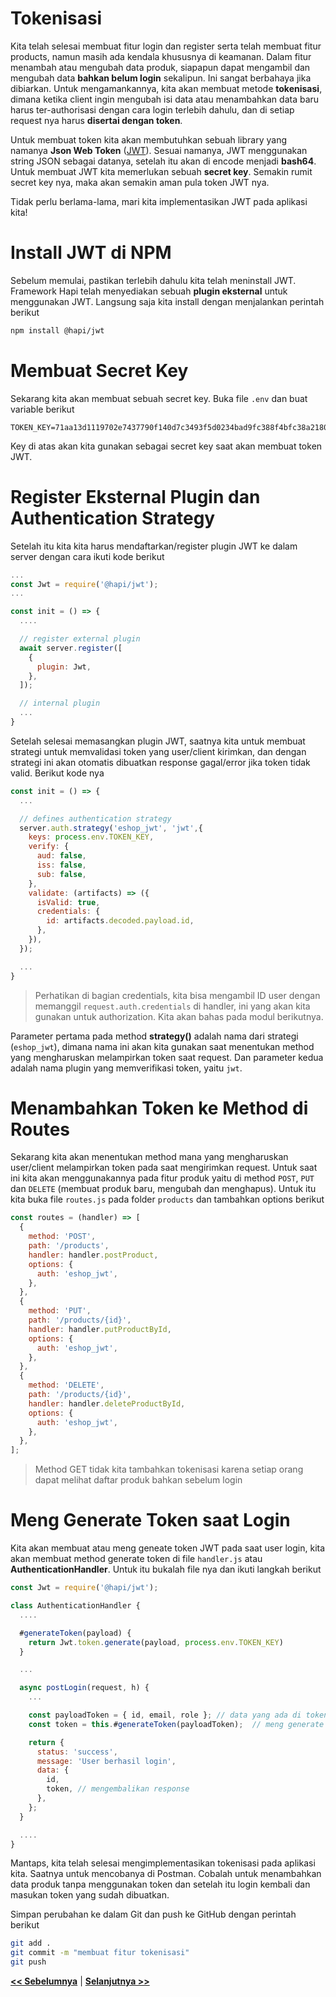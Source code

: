 # Tokenisasi

Kita telah selesai membuat fitur login dan register serta telah membuat fitur products, namun masih ada kendala khususnya di keamanan. Dalam fitur menambah atau mengubah data produk, siapapun dapat mengambil dan mengubah data **bahkan belum login** sekalipun. Ini sangat berbahaya jika dibiarkan. Untuk mengamankannya, kita akan membuat metode **tokenisasi**, dimana ketika client ingin mengubah isi data atau menambahkan data baru harus ter-authorisasi dengan cara login terlebih dahulu, dan di setiap request nya harus **disertai dengan token**.

Untuk membuat token kita akan membutuhkan sebuah library yang namanya **Json Web Token** ([JWT](htps://jwt.io)). Sesuai namanya, JWT menggunakan string JSON sebagai datanya, setelah itu akan di encode menjadi **bash64**. Untuk membuat JWT kita memerlukan sebuah **secret key**. Semakin rumit secret key nya, maka akan semakin aman pula token JWT nya.

Tidak perlu berlama-lama, mari kita implementasikan JWT pada aplikasi kita!

# Install JWT di NPM

Sebelum memulai, pastikan terlebih dahulu kita telah meninstall JWT. Framework Hapi telah menyediakan sebuah **plugin eksternal** untuk menggunakan JWT. Langsung saja kita install dengan menjalankan perintah berikut

```bash
npm install @hapi/jwt
```

# Membuat Secret Key

Sekarang kita akan membuat sebuah secret key. Buka file `.env` dan buat variable berikut

```.env
TOKEN_KEY=71aa13d1119702e7437790f140d7c3493f5d0234bad9fc388f4bfc38a218044dd39cbdb9cfa62a4dfb2959cb52822b43d1c8370a868c11a6eb629ec68d975b74
```

Key di atas akan kita gunakan sebagai secret key saat akan membuat token JWT.

# Register Eksternal Plugin dan Authentication Strategy

Setelah itu kita kita harus mendaftarkan/register plugin JWT ke dalam server dengan cara ikuti kode berikut

```js
...
const Jwt = require('@hapi/jwt');
...

const init = () => {
  ....

  // register external plugin
  await server.register([
    {
      plugin: Jwt,
    },
  ]);

  // internal plugin
  ...
}
```

Setelah selesai memasangkan plugin JWT, saatnya kita untuk membuat strategi untuk memvalidasi token yang user/client kirimkan, dan dengan strategi ini akan otomatis dibuatkan response gagal/error jika token tidak valid. Berikut kode nya

```js
const init = () => {
  ...

  // defines authentication strategy
  server.auth.strategy('eshop_jwt', 'jwt',{
    keys: process.env.TOKEN_KEY,
    verify: {
      aud: false,
      iss: false,
      sub: false,
    },
    validate: (artifacts) => ({
      isValid: true,
      credentials: {
        id: artifacts.decoded.payload.id,
      },
    }),
  });

  ...
}
```

> Perhatikan di bagian credentials, kita bisa mengambil ID user dengan memanggil `request.auth.credentials` di handler, ini yang akan kita gunakan untuk authorization. Kita akan bahas pada modul berikutnya.

Parameter pertama pada method **strategy()** adalah nama dari strategi (`eshop_jwt`), dimana nama ini akan kita gunakan saat menentukan method yang mengharuskan melampirkan token saat request. Dan parameter kedua adalah nama plugin yang memverifikasi token, yaitu `jwt`.

# Menambahkan Token ke Method di Routes

Sekarang kita akan menentukan method mana yang mengharuskan user/client melampirkan token pada saat mengirimkan request. Untuk saat ini kita akan menggunakannya pada fitur produk yaitu di method `POST`, `PUT` dan `DELETE` (membuat produk baru, mengubah dan menghapus). Untuk itu kita buka file `routes.js` pada folder `products` dan tambahkan options berikut

```js
const routes = (handler) => [
  {
    method: 'POST',
    path: '/products',
    handler: handler.postProduct,
    options: {
      auth: 'eshop_jwt',
    },
  },
  {
    method: 'PUT',
    path: '/products/{id}',
    handler: handler.putProductById,
    options: {
      auth: 'eshop_jwt',
    },
  },
  {
    method: 'DELETE',
    path: '/products/{id}',
    handler: handler.deleteProductById,
    options: {
      auth: 'eshop_jwt',
    },
  },
];
```

> Method GET tidak kita tambahkan tokenisasi karena setiap orang dapat melihat daftar produk bahkan sebelum login

# Meng Generate Token saat Login

Kita akan membuat atau meng geneate token JWT pada saat user login, kita akan membuat method generate token di file `handler.js` atau **AuthenticationHandler**. Untuk itu bukalah file nya dan ikuti langkah berikut

```js
const Jwt = require('@hapi/jwt');

class AuthenticationHandler {
  ....

  #generateToken(payload) {
    return Jwt.token.generate(payload, process.env.TOKEN_KEY)
  }

  ...

  async postLogin(request, h) {
    ...

    const payloadToken = { id, email, role }; // data yang ada di token
    const token = this.#generateToken(payloadToken);  // meng generate token

    return {
      status: 'success',
      message: 'User berhasil login',
      data: {
        id,
        token, // mengembalikan response
      },
    };
  }

  ....
}
```

Mantaps, kita telah selesai mengimplementasikan tokenisasi pada aplikasi kita. Saatnya untuk mencobanya di Postman. Cobalah untuk menambahkan data produk tanpa menggunakan token dan setelah itu login kembali dan masukan token yang sudah dibuatkan.

Simpan perubahan ke dalam Git dan push ke GitHub dengan perintah berikut

```bash
git add .
git commit -m "membuat fitur tokenisasi"
git push
```

**[<< Sebelumnya](m8-products.md)** | **[Selanjutnya >>](m10-authorization.md)** 